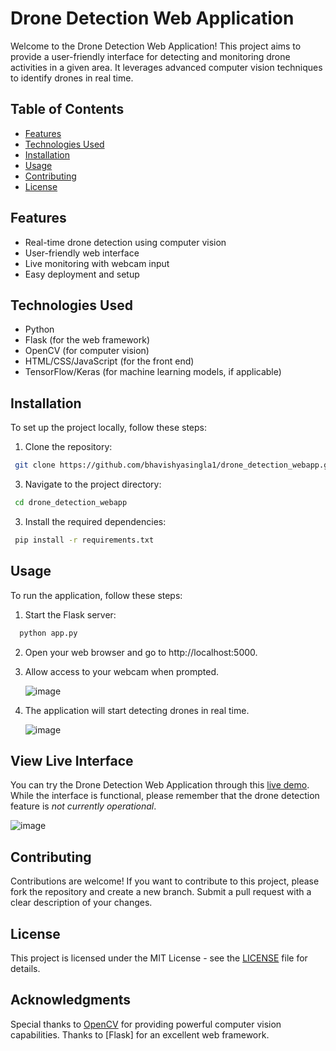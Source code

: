 # Drone Detection Web Application

Welcome to the Drone Detection Web Application! This project aims to provide a user-friendly interface for detecting and monitoring drone activities in a given area. It leverages advanced computer vision techniques to identify drones in real time.

## Table of Contents
- [Features](#features)
- [Technologies Used](#technologies-used)
- [Installation](#installation)
- [Usage](#usage)
- [Contributing](#contributing)
- [License](#license)

## Features
- Real-time drone detection using computer vision
- User-friendly web interface
- Live monitoring with webcam input
- Easy deployment and setup

## Technologies Used
- Python
- Flask (for the web framework)
- OpenCV (for computer vision)
- HTML/CSS/JavaScript (for the front end)
- TensorFlow/Keras (for machine learning models, if applicable)

## Installation
To set up the project locally, follow these steps:

1. Clone the repository:

```bash
 git clone https://github.com/bhavishyasingla1/drone_detection_webapp.git
   ```
3. Navigate to the project directory:
  ```bash
   cd drone_detection_webapp
   ```
3. Install the required dependencies:
  ```bash
   pip install -r requirements.txt
   ```
## Usage
To run the application, follow these steps:

1. Start the Flask server:
 ```bash
   python app.py
   ```
2. Open your web browser and go to http://localhost:5000.
3. Allow access to your webcam when prompted.

   ![image](https://github.com/user-attachments/assets/ebd26ee5-7ffd-49a3-a255-fd7ad9cfe82b)

5. The application will start detecting drones in real time.
   
   ![image](https://github.com/user-attachments/assets/37e5ca7c-2a58-4d8d-ab28-c120e2e61f78)


## View Live Interface
You can try the Drone Detection Web Application through this [live demo](https://drone-detection-webapp.onrender.com). While the interface is functional, please remember that the drone detection feature is *not currently operational*.

![image](https://github.com/user-attachments/assets/0c35679c-6bd5-4c82-81e3-11f7573595d8)

## Contributing
Contributions are welcome! If you want to contribute to this project, please fork the repository and create a new branch. Submit a pull request with a clear description of your changes.

## License
This project is licensed under the MIT License - see the [LICENSE](license) file for details.

## Acknowledgments
Special thanks to [OpenCV](https://opencv.org/) for providing powerful computer vision capabilities.
Thanks to [Flask] for an excellent web framework.






